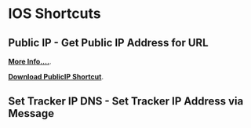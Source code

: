 # IOS Shortcuts
## Public IP - Get Public IP Address for URL

**[More Info....](https://github.com/sebrighte/IOS_Shortcuts/tree/main/PublicIP)**.

**[Download PublicIP Shortcut](https://github.com/sebrighte/IOS_Shortcuts/raw/main/PublicIP/PublicIP.shortcut)**.

## Set Tracker IP DNS - Set Tracker IP Address via Message


